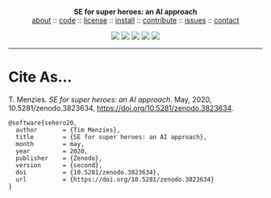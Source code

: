 <p align=center><b>SE for super heroes: an AI approach
</b><br><a 
href="https://github.com/sehero/src/blob/master/README.md">about</a>  :: <a 
href="https://github.com/sehero/src">code</a>  :: <a 
href="https://github.com/sehero/src/blob/master/LICENSE">license</a>  :: <a 
href="https://github.com/sehero/src/blob/master/INSTALL.md">install</a> :: <a
href="https://github.com/sehero/src/blob/master/CODE_OF_CONDUCT.md">contribute</a> :: <a 
href="https://github.com/sehero/src/issues">issues</a> ::  <a 
href="https://github.com/sehero/src/blob/master/CONTACT.md">contact</a> <p 
align=center> <img 
src="https://img.shields.io/badge/language-python-orange">&nbsp;<img 
src="https://img.shields.io/badge/purpose-ai,se-blueviolet">&nbsp;<img 
src="https://img.shields.io/badge/platform-mac,*nux-informational">&nbsp;<img 
src="https://img.shields.io/badge/license-mit-red">&nbsp;<img 
src="https://travis-ci.org/sehero/src.svg?branch=master"> 
</p><hr>

# Cite As...

T. Menzies. 
_SE for super heroes: an AI approach_.
May, 2020, 10.5281/zenodo.3823634,
https://doi.org/10.5281/zenodo.3823634.

```bitex
@software{sehero20,
  author       = {Tim Menzies},
  title        = {SE for super heroes: an AI approach},
  month        = may,
  year         = 2020,
  publisher    = {Zenodo},
  version      = {second},
  doi          = {10.5281/zenodo.3823634},
  url          = {https://doi.org/10.5281/zenodo.3823634}
}

```
